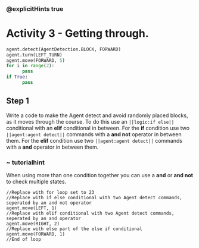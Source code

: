 ### @explicitHints true

# Activity 3 -  Getting through. 

```python
agent.detect(AgentDetection.BLOCK, FORWARD) 
agent.turn(LEFT_TURN)
agent.move(FORWARD, 5)
for i in range(2):
      pass
if True:
      pass
```

## Step 1
Write a code to make the Agent detect and avoid randomly placed blocks, as it moves through the course. To do this use an 
`||logic:if else||` conditional with an **elif** conditional in between. For the **if** condition use two `||agent:agent detect||` commands 
with a **and not** operator in between them. For the **elif** condition use two `||agent:agent detect||` commands 
with a **and** operator in between them.

### ~ tutorialhint 
When using more than one condition together you can use a **and** or **and not** to check multiple states. 

```template    
//Replace with for loop set to 23                                            
//Replace with if else conditional with two Agent detect commands, seperated by an and not operator
agent.move(LEFT, 1)                              
//Replace with elif conditional with two Agent detect commands, seperated by an and operator
agent.move(RIGHT, 2)
//Replace with else part of the else if conditional             
agent.move(FORWARD, 1)                                   
//End of loop                                       
```
